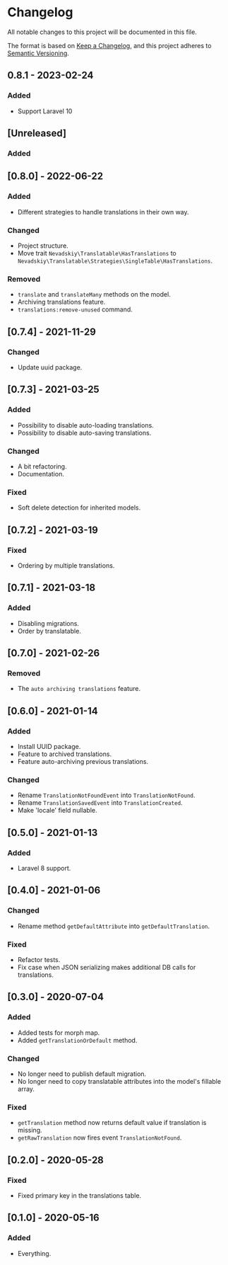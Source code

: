 # Changelog

All notable changes to this project will be documented in this file.

The format is based on [Keep a Changelog](https://keepachangelog.com/en/1.0.0/),
and this project adheres to [Semantic Versioning](https://semver.org/spec/v2.0.0.html).

## 0.8.1 - 2023-02-24

### Added

- Support Laravel 10

## [Unreleased]

### Added

## [0.8.0] - 2022-06-22

### Added

- Different strategies to handle translations in their own way.

### Changed

- Project structure.
- Move trait `Nevadskiy\Translatable\HasTranslations` to `Nevadskiy\Translatable\Strategies\SingleTable\HasTranslations`.

### Removed

- `translate` and `translateMany` methods on the model.
- Archiving translations feature.
- `translations:remove-unused` command.

## [0.7.4] - 2021-11-29

### Changed

- Update uuid package.

## [0.7.3] - 2021-03-25

### Added

- Possibility to disable auto-loading translations.
- Possibility to disable auto-saving translations.

### Changed

- A bit refactoring.
- Documentation.

### Fixed

- Soft delete detection for inherited models.

## [0.7.2] - 2021-03-19

### Fixed

- Ordering by multiple translations.

## [0.7.1] - 2021-03-18

### Added

- Disabling migrations.
- Order by translatable.

## [0.7.0] - 2021-02-26

### Removed

- The `auto archiving translations` feature.

## [0.6.0] - 2021-01-14

### Added

- Install UUID package.
- Feature to archived translations.
- Feature auto-archiving previous translations.

### Changed

- Rename `TranslationNotFoundEvent` into `TranslationNotFound`.
- Rename `TranslationSavedEvent` into `TranslationCreated`.
- Make 'locale' field nullable.

## [0.5.0] - 2021-01-13

### Added

- Laravel 8 support.

## [0.4.0] - 2021-01-06

### Changed

- Rename method `getDefaultAttribute` into `getDefaultTranslation`.

### Fixed

- Refactor tests.
- Fix case when JSON serializing makes additional DB calls for translations.

## [0.3.0] - 2020-07-04

### Added

- Added tests for morph map.
- Added `getTranslationOrDefault` method.

### Changed

- No longer need to publish default migration.
- No longer need to copy translatable attributes into the model's fillable array.

### Fixed

- `getTranslation` method now returns default value if translation is missing.
- `getRawTranslation` now fires event `TranslationNotFound`.

## [0.2.0] - 2020-05-28

### Fixed

- Fixed primary key in the translations table.

## [0.1.0] - 2020-05-16

### Added

- Everything.
